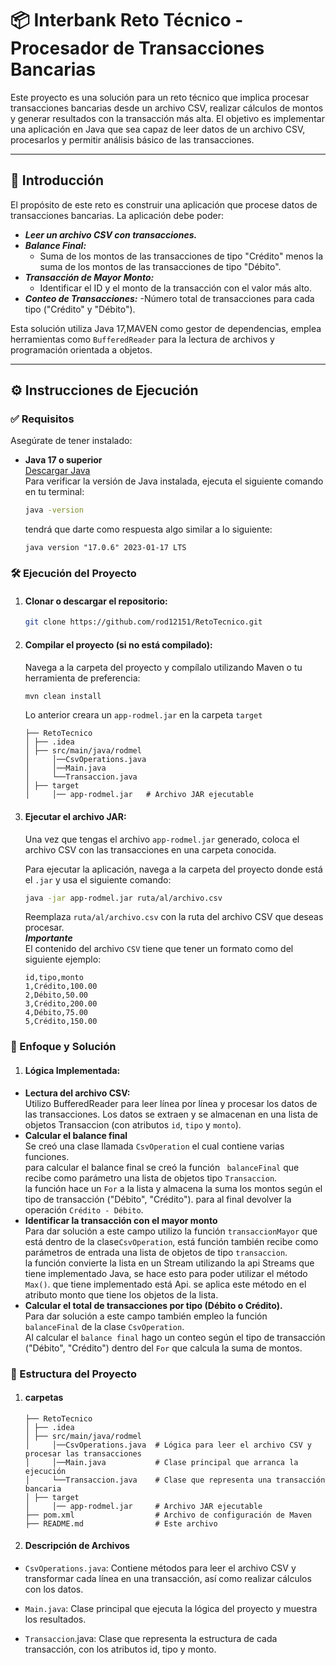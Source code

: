 # 📦 Interbank Reto Técnico - Procesador de Transacciones Bancarias

Este proyecto es una solución para un reto técnico que implica procesar transacciones bancarias desde un archivo CSV, realizar cálculos de montos y generar resultados con la transacción más alta. El objetivo es implementar una aplicación en Java que sea capaz de leer datos de un archivo CSV, procesarlos y permitir análisis básico de las transacciones.

---

## 🚀 Introducción

El propósito de este reto es construir una aplicación que procese datos de transacciones bancarias. La aplicación debe poder:

- ***Leer un archivo CSV con transacciones.***
- ***Balance Final:***
  - Suma de los montos de las transacciones de tipo "Crédito" menos la suma de los montos de las transacciones de tipo "Débito".
- ***Transacción de Mayor Monto:***
  - Identificar el ID y el monto de la transacción con el valor más alto.
- ***Conteo de Transacciones:***
  -Número total de transacciones para cada tipo ("Crédito" y "Débito").

Esta solución utiliza Java 17,MAVEN como gestor de dependencias, emplea herramientas como `BufferedReader` para la lectura de archivos y programación orientada a objetos.

---

## ⚙️ Instrucciones de Ejecución

### ✅ Requisitos

Asegúrate de tener instalado:

- **Java 17 o superior**  
  [Descargar Java](https://www.oracle.com/java/technologies/javase/jdk17-archive-downloads.html)  
  Para verificar la versión de Java instalada, ejecuta el siguiente comando en tu terminal:
  ```bash
  java -version
  ```
  tendrá que darte como respuesta algo similar a lo siguiente:
  ````
  java version "17.0.6" 2023-01-17 LTS
  ````
### 🛠️ Ejecución del Proyecto
1. #### Clonar o descargar el repositorio:
   ```bash
   git clone https://github.com/rod12151/RetoTecnico.git
   ```
2. #### Compilar el proyecto (si no está compilado):
   Navega a la carpeta del proyecto y compílalo utilizando Maven o tu herramienta de preferencia:
   ```bash
   mvn clean install
   ```
   
   Lo anterior creara un `app-rodmel.jar` en la carpeta `target`
   
    ```
    ├── RetoTecnico
    │ ├── .idea
    │ ├── src/main/java/rodmel
    │     │──CsvOperations.java
    │     │──Main.java
    │     └──Transaccion.java
    │ ├── target
    │     │── app-rodmel.jar   # Archivo JAR ejecutable
    ```
3. #### Ejecutar el archivo JAR:
    Una vez que tengas el archivo `app-rodmel.jar` generado, coloca el archivo CSV con las transacciones en una carpeta conocida.

    Para ejecutar la aplicación, navega a la carpeta del proyecto donde está el `.jar` y usa el siguiente comando:
    ```bash
    java -jar app-rodmel.jar ruta/al/archivo.csv
   ```
   Reemplaza `ruta/al/archivo.csv` con la ruta del archivo CSV que deseas procesar. <br/>
   ***Importante***<br/>
    El contenido del archivo `CSV` tiene que tener un formato como del siguiente ejemplo:
   ```
   id,tipo,monto
   1,Crédito,100.00
   2,Débito,50.00
   3,Crédito,200.00
   4,Débito,75.00
   5,Crédito,150.00
    ```
### 🧠 Enfoque y Solución
1. #### Lógica Implementada:
- **Lectura del archivo CSV:** <br/> Utilizo BufferedReader para leer línea por línea y procesar los datos de las transacciones. Los datos se extraen y se almacenan en una lista de objetos Transaccion (con atributos `id`, `tipo` y `monto`).
- **Calcular el balance final** <br/> Se creó una clase llamada `CsvOperation` el cual contiene varias funciones. <br/> para calcular el balance final se creó la función ` balanceFinal`  que recibe como parámetro una lista de objetos tipo `Transaccion`. <br/>
la función hace un `For` a la lista y almacena la suma los montos según el tipo de transacción ("Débito", "Crédito"). para al final devolver la operación `Crédito - Débito`. 
- **Identificar la transacción con el mayor monto**<br/>
Para dar solución a este campo utilizo la función `transaccionMayor` que está dentro de la clase`CsvOperation`, está función también recibe como parámetros de entrada una lista de objetos de tipo `transaccion`.<br/>
la función convierte la lista en un Stream utilizando la api Streams que tiene implementado Java, se hace esto para poder utilizar el método `Max()`. que tiene implementado está Api. se aplica este método en el atributo monto que tiene los objetos de la lista.
- **Calcular el total de transacciones por tipo (Débito o Crédito).**<br/>
Para dar solución a este campo también empleo la función ` balanceFinal` de la clase `CsvOperation`.<br/>
Al calcular el `balance final` hago un conteo según el tipo de transacción ("Débito", "Crédito") dentro del `For` que calcula la suma de montos.<br/>
### 📂 Estructura del Proyecto
1. #### carpetas 
    ```
    ├── RetoTecnico
    │ ├── .idea
    │ ├── src/main/java/rodmel
    │     │──CsvOperations.java  # Lógica para leer el archivo CSV y procesar las transacciones
    │     │──Main.java           # Clase principal que arranca la ejecución
    │     └──Transaccion.java    # Clase que representa una transacción bancaria
    │ ├── target
    │     │── app-rodmel.jar     # Archivo JAR ejecutable
    ├── pom.xml                  # Archivo de configuración de Maven
    ├── README.md                # Este archivo
    ```
2. #### Descripción de Archivos
- `CsvOperations.java`: Contiene métodos para leer el archivo CSV y transformar cada línea en una transacción, así como realizar cálculos con los datos.

- `Main.java`: Clase principal que ejecuta la lógica del proyecto y muestra los resultados.

- `Transaccion`.java: Clase que representa la estructura de cada transacción, con los atributos id, tipo y monto.



